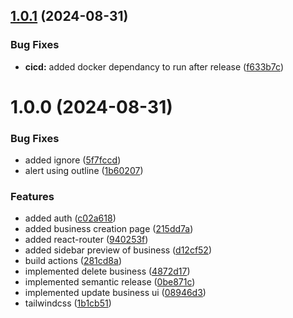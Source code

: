 ## [1.0.1](https://github.com/hrithiqball/local-my/compare/v1.0.0...v1.0.1) (2024-08-31)


### Bug Fixes

* **cicd:** added docker dependancy to run after release ([f633b7c](https://github.com/hrithiqball/local-my/commit/f633b7cd082318880cd0245ea6c658af2ddddd13))

# 1.0.0 (2024-08-31)


### Bug Fixes

* added ignore ([5f7fccd](https://github.com/hrithiqball/local-my/commit/5f7fccd65e0c2c432f860d31745ed25be4f515d0))
* alert using outline ([1b60207](https://github.com/hrithiqball/local-my/commit/1b6020701530f36d67de383a4bf6f54376608584))


### Features

* added auth ([c02a618](https://github.com/hrithiqball/local-my/commit/c02a61841be3eb40a8bb46c94bc54d942988468f))
* added business creation page ([215dd7a](https://github.com/hrithiqball/local-my/commit/215dd7a66e4bb936ca7fdea2288f5caea9888291))
* added react-router ([940253f](https://github.com/hrithiqball/local-my/commit/940253fb21b364aecd97fa0d1ba12af9b78e4c45))
* added sidebar preview of business ([d12cf52](https://github.com/hrithiqball/local-my/commit/d12cf524b92066658657c955d02ce666a21accbe))
* build actions ([281cd8a](https://github.com/hrithiqball/local-my/commit/281cd8ae859ec20973eadafd4e35f86d5c3784b9))
* implemented delete business ([4872d17](https://github.com/hrithiqball/local-my/commit/4872d17bf8ebec96684bf27b3309a5a423e42f81))
* implemented semantic release ([0be871c](https://github.com/hrithiqball/local-my/commit/0be871c7bd2c1df8a7768f923df67087ca69bf9f))
* implemented update business ui ([08946d3](https://github.com/hrithiqball/local-my/commit/08946d3ca9d2b723c8493f870e9563200f56b604))
* tailwindcss ([1b1cb51](https://github.com/hrithiqball/local-my/commit/1b1cb5187751180e0914cb61ac99c16e5e22715b))
